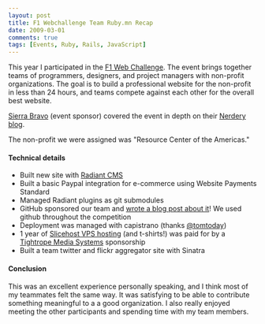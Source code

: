 ```yaml
---
layout: post
title: F1 Webchallenge Team Ruby.mn Recap
date: 2009-03-01
comments: true
tags: [Events, Ruby, Rails, JavaScript]
---
```


This year I participated in the [F1 Web Challenge](http://f1webchallenge.com/). The event brings together teams of programmers, designers, and project managers with non-profit organizations. The goal is to build a professional website for the non-profit in less than 24 hours, and teams compete against each other for the overall best website.

[Sierra Bravo](http://www.sierra-bravo.com/) (event sponsor) covered the event in depth on their [Nerdery blog](http://blog.nerdery.com/tag/webchallenge/).

The non-profit we were assigned was "Resource Center of the Americas."

#### Technical details

 - Built new site with [Radiant CMS](http://radiantcms.org/)
 - Built a basic Paypal integration for e-commerce using Website Payments Standard
 - Managed Radiant plugins as git submodules
 - GitHub sponsored our team and [wrote a blog post about it](http://github.com/blog/364-f1-web-challenge)! We used github throughout the competition
 - Deployment was managed with capistrano (thanks [@tomtoday](http://twitter.com/tomtoday))
 - 1 year of [Slicehost VPS hosting](http://www.slicehost.com/) (and t-shirts!) was paid for by a [Tightrope Media Systems](http://www.trms.com/) sponsorship
 - Built a team twitter and flickr aggregator site with Sinatra
 
#### Conclusion

This was an excellent experience personally speaking, and I think most of my teammates felt the same way. It was satisfying to be able to contribute something meaningful to a a good organization. I also really enjoyed meeting the other participants and spending time with my team members.
